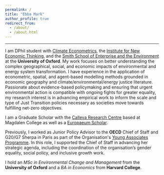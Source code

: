 ```yaml
---
permalink: /
title: "Ebba Mark"
author_profile: true
redirect_from: 
  - /about/
  - /about.html
---
```



------------------
I am DPhil student with [Climate Econometrics](https://www.climateeconometrics.org/), the [Institute for New Economic Thinking](https://www.inet.ox.ac.uk/), and the [Smith School of Enterprise and the Environment](https://www.smithschool.ox.ac.uk/) at the **University of Oxford**. My work focuses on better understanding the complex geographical, social, and economic impacts of environmental and energy system transformation. I have experience in the application of econometric, spatial, and agent-based modelling methods grounded in economic geography and climate/environmental/energy justice literature. Passionate about evidence-based policymaking and ensuring that urgent environmental action is compatible with ongoing fights for greater equality, my research interest is in advancing empirical work to inform the scale and type of Just Transition policies necessary as societies move towards fulfilling net-zero objectives.

I am a Graduate Scholar with the [Calleva Research Centre](https://callevacentre.org/) based at Magdalen College as well as a [Europaeum Scholar](https://europaeum.org/scholars/).

Previously, I worked as Junior Policy Advisor to the **OECD** Chief of Staff and G20/G7 Sherpa in Paris as part of the Organisation's [Young Associates Programme](https://www.oecd.org/en/about/careers/young-associates.html). In this role, I supported the Chief of Staff in advancing her strategic agenda, including the coordination of the organisation’s gender equality, social policy, and inclusive growth work.

I hold an *MSc in Environmental Change and Management* from the **University of Oxford** and a *BA in Economics* from **Harvard College**.

